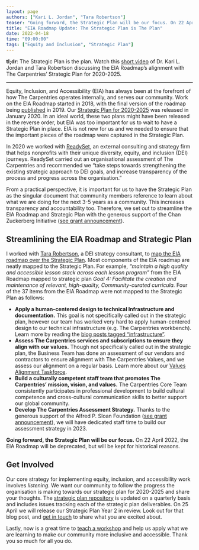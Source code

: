 ```yaml
---
layout: page
authors: ["Kari L. Jordan", "Tara Robertson"]
teaser: "Going forward, the Strategic Plan will be our focus. On 22 April 2022, the EIA Roadmap will be deprecated, but will be kept for historical reasons."
title: "EIA Roadmap Update: The Strategic Plan is The Plan"
date: 2022-04-18
time: "09:00:00"
tags: ["Equity and Inclusion", "Strategic Plan"]
---
```


**tl;dr**: The Strategic Plan is the plan. Watch this [short video](https://youtu.be/fjmxwU8a1yI) of Dr. Kari L. Jordan and Tara Robertson discussing the EIA Roadmap’s alignment with The Carpentries’ Strategic Plan for 2020-2025.
<hr />

Equity, Inclusion, and Accessibility (EIA) has always been at the forefront of how The Carpentries operates internally, and serves our community. Work on the EIA Roadmap started in 2018, with the final version of the roadmap being [published](https://carpentries.org/blog/2019/06/eia-roadmap-release/) in 2019. Our [Strategic Plan for 2020-2025](https://carpentries.org/strategic-plan/) was released in January 2020. In an ideal world, these two plans might have been released in the reverse order, but EIA was too important for us to wait to have a Strategic Plan in place. EIA is not new for us and we needed to ensure that the important pieces of the roadmap were captured in the Strategic Plan.

In 2020 we worked with [ReadySet](https://www.thereadyset.co/about), an external consulting and strategy firm that helps nonprofits with their unique diversity, equity, and inclusion (DEI) journeys. ReadySet carried out an organisational assessment of The Carpentries and recommended we “take steps towards strengthening the existing strategic approach to DEI goals, and increase transparency of the process and progress across the organisation.”

From a practical perspective, it is important for us to have the Strategic Plan as the singular document that community members reference to learn about what we are doing for the next 3-5 years as a community. This increases transparency and accountability too. Therefore, we set out to streamline the EIA Roadmap and Strategic Plan with the generous support of the Chan Zuckerberg Initiative ([see grant announcement](https://carpentries.org/blog/2022/01/executive-director-new-years-message/)).

## Streamlining the EIA Roadmap and Strategic Plan
I worked with [Tara Robertson](https://tararobertson.ca/), a DEI strategy consultant, to [map the EIA roadmap over the Strategic Plan](https://docs.google.com/document/d/10GCFlr5x0y6eevN21Nrw4-D663ZlEiVQFYO2HzVR7Gw/edit). Most components of the EIA roadmap are neatly mapped to the Strategic Plan. For example, *“maintain a high quality and accessible lesson stack across each lesson program”* from the EIA Roadmap mapped to strategic plan *Goal 4: Facilitate the creation and maintenance of relevant, high-quality, Community-curated curricula.* Four of the 37 items from the EIA Roadmap were not mapped to the Strategic Plan as follows:

- **Apply a human-centered design to technical Infrastructure and documentation.**
This goal is not specifically called out in the strategic plan, however our team has worked very hard to apply human-centered design to our technical infrastructure (e.g. The Carpentries workbench). Learn more by reading the [blog posts tagged “infrastructure”](https://carpentries.org/posts-by-tags/#blog-tag-infrastructure).
- **Assess The Carpentries services and subscriptions to ensure they align with our values.**
Though not specifically called out in the strategic plan, the Business Team has done an assessment of our vendors and contractors to ensure alignment with The Carpentries Values, and we assess our alignment on a regular basis. Learn more about our [Values Alignment Taskforce](https://carpentries.org/blog/2021/12/values-alignment-task-force/).
- **Build a culturally competent staff team that promotes The Carpentries’ mission, vision, and values.** The Carpentries Core Team consistently participates in professional development to build cultural competence and cross-cultural communication skills to better support our global community.
- **Develop The Carpentries Assessment Strategy.** Thanks to the generous support of the Alfred P. Sloan Foundation ([see grant announcement](https://carpentries.org/blog/2021/06/carpentries-sloan-foundation-announcement/)), we will have dedicated staff time to build our assessment strategy in 2023.

**Going forward, the Strategic Plan will be our focus.** On 22 April 2022, the EIA Roadmap will be deprecated, but will be kept for historical reasons.

## Get Involved
Our core strategy for implementing equity, inclusion, and accessibility work involves *listening*. We want our community to follow the progress the organisation is making towards our strategic plan for 2020-2025 and share your thoughts. The [strategic plan repository](https://github.com/carpentries/strategic-plan/issues) is updated on a quarterly basis and includes issues tracking each of the strategic plan deliverables. On 25 April we will release our Strategic Plan Year 2 in review. Look out for that blog post, and [get in touch](mailto:team@carpentries.org) to share what you are excited about.

Lastly, now is a great time to [teach a workshop](https://carpentries.topicbox.com/groups/instructors?subscription_form=450564c4-59f8-11e8-8584-f238e5388869) and help us apply what we are learning to make our community more inclusive and accessible. Thank you so much for all you do.

